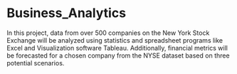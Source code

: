 # Business_Analytics
In this project, data from over 500 companies on the New York Stock Exchange will be analyzed using statistics and spreadsheet programs like Excel and Visualization software Tableau. Additionally, financial metrics will be forecasted for a chosen company from the NYSE dataset based on three potential scenarios.
